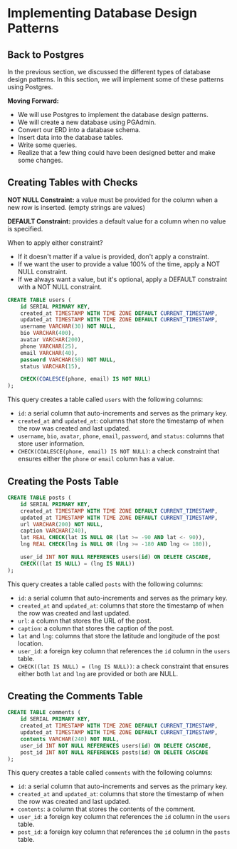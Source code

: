 # Implementing Database Design Patterns

## Back to Postgres

In the previous section, we discussed the different types of database design patterns. In this section, we will implement some of these patterns using Postgres.

**Moving Forward:**

- We will use Postgres to implement the database design patterns.
- We will create a new database using PGAdmin.
- Convert our ERD into a database schema.
- Insert data into the database tables.
- Write some queries.
- Realize that a few thing could have been designed better and make some changes.

## Creating Tables with Checks

**NOT NULL Constraint:** a value must be provided for the column when a new row is inserted.
(empty strings are values)

**DEFAULT Constraint:** provides a default value for a column when no value is specified.

When to apply either constraint?

- If it doesn't matter if a value is provided, don't apply a constraint.
- If we want the user to provide a value 100% of the time, apply a NOT NULL constraint.
- If we always want a value, but it's optional, apply a DEFAULT constraint with a NOT NULL constraint.

```sql
CREATE TABLE users (
	id SERIAL PRIMARY KEY,
	created_at TIMESTAMP WITH TIME ZONE DEFAULT CURRENT_TIMESTAMP,
	updated_at TIMESTAMP WITH TIME ZONE DEFAULT CURRENT_TIMESTAMP,
	username VARCHAR(30) NOT NULL,
	bio VARCHAR(400),
	avatar VARCHAR(200),
	phone VARCHAR(25),
	email VARCHAR(40),
	password VARCHAR(50) NOT NULL,
	status VARCHAR(15),

	CHECK(COALESCE(phone, email) IS NOT NULL)
);
```

This query creates a table called `users` with the following columns:

- `id`: a serial column that auto-increments and serves as the primary key.
- `created_at` and `updated_at`: columns that store the timestamp of when the row was created and last updated.
- `username`, `bio`, `avatar`, `phone`, `email`, `password`, and `status`: columns that store user information.
- `CHECK(COALESCE(phone, email) IS NOT NULL)`: a check constraint that ensures either the `phone` or `email` column has a value.

## Creating the Posts Table

```sql
CREATE TABLE posts (
	id SERIAL PRIMARY KEY,
	created_at TIMESTAMP WITH TIME ZONE DEFAULT CURRENT_TIMESTAMP,
	updated_at TIMESTAMP WITH TIME ZONE DEFAULT CURRENT_TIMESTAMP,
	url VARCHAR(200) NOT NULL,
	caption VARCHAR(240),
	lat REAL CHECK(lat IS NULL OR (lat >= -90 AND lat <- 90)),
	lng REAL CHECK(lng is NULL OR (lng >= -180 AND lng <= 180)),

	user_id INT NOT NULL REFERENCES users(id) ON DELETE CASCADE,
	CHECK((lat IS NULL) = (lng IS NULL))
);
```

This query creates a table called `posts` with the following columns:

- `id`: a serial column that auto-increments and serves as the primary key.
- `created_at` and `updated_at`: columns that store the timestamp of when the row was created and last updated.
- `url`: a column that stores the URL of the post.
- `caption`: a column that stores the caption of the post.
- `lat` and `lng`: columns that store the latitude and longitude of the post location.
- `user_id`: a foreign key column that references the `id` column in the `users` table.
- `CHECK((lat IS NULL) = (lng IS NULL))`: a check constraint that ensures either both `lat` and `lng` are provided or both are NULL.

## Creating the Comments Table

```sql
CREATE TABLE comments (
	id SERIAL PRIMARY KEY,
	created_at TIMESTAMP WITH TIME ZONE DEFAULT CURRENT_TIMESTAMP,
	updated_at TIMESTAMP WITH TIME ZONE DEFAULT CURRENT_TIMESTAMP,
	contents VARCHAR(240) NOT NULL,
	user_id INT NOT NULL REFERENCES users(id) ON DELETE CASCADE,
	post_id INT NOT NULL REFERENCES posts(id) ON DELETE CASCADE
);
```

This query creates a table called `comments` with the following columns:

- `id`: a serial column that auto-increments and serves as the primary key.
- `created_at` and `updated_at`: columns that store the timestamp of when the row was created and last updated.
- `contents`: a column that stores the contents of the comment.
- `user_id`: a foreign key column that references the `id` column in the `users` table.
- `post_id`: a foreign key column that references the `id` column in the `posts` table.

